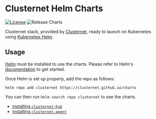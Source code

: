 # Clusternet Helm Charts

[![License](https://img.shields.io/badge/License-Apache%202.0-blue.svg)](https://opensource.org/licenses/Apache-2.0)
![Release Charts](https://github.com/clusternet/charts/workflows/Release%20Charts/badge.svg?branch=main)

Clusternet stack, provided by [Clusternet](https://github.com/clusternet), ready to launch on Kubernetes
using [Kubernetes Helm](https://github.com/helm/helm).

## Usage

[Helm](https://helm.sh) must be installed to use the charts. Please refer to
Helm's [documentation](https://helm.sh/docs/) to get started.

Once Helm is set up properly, add the repo as follows:

```console
helm repo add clusternet https://clusternet.github.io/charts
```

You can then run `helm search repo clusternet` to see the charts.

- [installing `clusternet-hub`](./charts/clusternet-hub)
- [installing `clusternet-agent`](./charts/clusternet-agent)
